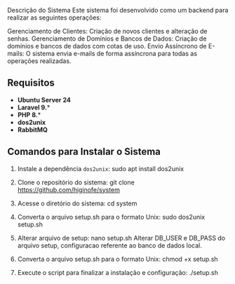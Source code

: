 Descrição do Sistema
Este sistema foi desenvolvido como um backend para realizar as seguintes operações:

Gerenciamento de Clientes: Criação de novos clientes e alteração de senhas.
Gerenciamento de Domínios e Bancos de Dados: Criação de domínios e bancos de dados com cotas de uso.
Envio Assíncrono de E-mails: O sistema envia e-mails de forma assíncrona para todas as operações realizadas.

## Requisitos

- **Ubuntu Server 24**
- **Laravel 9.***
- **PHP 8.***
- **dos2unix**
- **RabbitMQ**
   
## Comandos para Instalar o Sistema

1. Instale a dependência `dos2unix`:
   sudo apt install dos2unix

2. Clone o repositório do sistema:
    git clone https://github.com/higinofe/system

3. Acesse o diretório do sistema:
    cd system

4. Converta o arquivo setup.sh para o formato Unix:
    sudo dos2unix setup.sh

5. Alterar arquivo de setup:
    nano setup.sh
    Alterar DB_USER e DB_PASS do arquivo setup, configuracao referente ao banco de dados local.

7. Converta o arquivo setup.sh para o formato Unix:
    chmod +x setup.sh

8. Execute o script para finalizar a instalação e configuração:
    ./setup.sh
